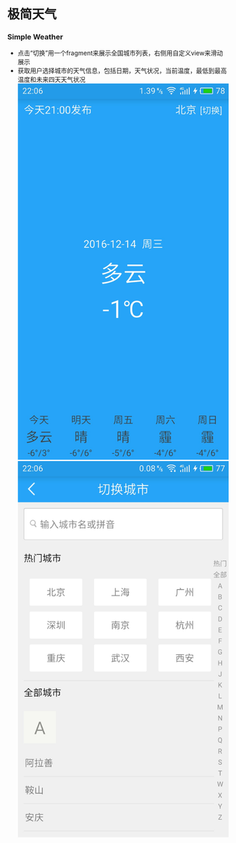 # 极简天气
### Simple Weather
- 点击“切换”用一个fragment来展示全国城市列表，右侧用自定义view来滑动展示
- 获取用户选择城市的天气信息，包括日期，天气状况，当前温度，最低到最高温度和未来四天天气状况
![主界面](https://github.com/Madridliu/WeatherTestDemo/blob/master/images/weatherinfo.jpg)
![城市列表](https://github.com/Madridliu/WeatherTestDemo/blob/master/images/citylist.jpg)


